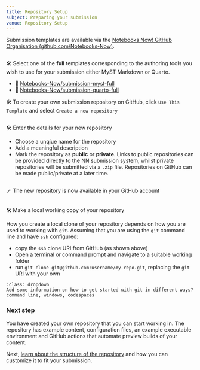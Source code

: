 ```yaml
---
title: Repository Setup
subject: Preparing your submission
venue: Repository Setup
---
```


Submission templates are available via the [Notebooks Now! GitHub Organisation (github.com/Notebooks-Now)](https://github.com/Notebooks-Now).

```{figure} images/agu-github-org.png

```

🛠 Select one of the **full** templates corresponding to the authoring tools you wish to use for your submission either MyST Markdown or Quarto.

- 🔗 [Notebooks-Now/submission-myst-full](https://github.com/Notebooks-Now/submission-myst-full)
- 🔗 [Notebooks-Now/submission-quarto-full](https://github.com/Notebooks-Now/submission-quarto-full)

🛠 To create your own submission repository on GitHub, click `Use This Template` and select `Create a new repository`

```{figure} images/myst-full-create-repo.png

```

🛠 Enter the details for your new repository

- Choose a unqiue name for the repository
- Add a meaningful description
- Mark the repository as **public** or **private**. Links to public repositories can be provided directly to the NN submission system, whilst private repositories will be submitted via a `.zip` file. Repositories on GitHub can be made public/private at a later time.

```{figure} images/create-repo-from-template.png

```

🪄 The new repository is now available in your GitHub account

```{figure} images/new-nn-repo.png

```

🛠 Make a local working copy of your repository

How you create a local clone of your repository depends on how you are used to working with `git`. Assuming that you are using the `git` command line and have `ssh` configured:

- copy the `ssh` clone URI from GitHub (as shown above)
- Open a terminal or command prompt and navigate to a suitable working folder
- run `git clone git@github.com:username/my-repo.git`, replacing the `git` URI with your own

```{tip} Working with git
:class: dropdown
Add some information on how to get started with git in different ways? command line, windows, codespaces
```

### Next step

You have created your own repository that you can start working in. The repository has example content, configuration files, an example executable environment and GitHub actions that automate preview builds of your content.

Next, [learn about the structure of the repository](structure) and how you can customize it to fit your submission.
